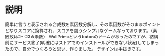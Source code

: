 # 説明

簡単に言うと表示される合成数を素因数分解し、その素因数がそのままポイントとなりスコアに換算され、スコアを競うシンプルなゲームなっております。（素因数は2〜23の素数） WallPrimeというbatonのゲームがあったのですが、結構前にサービス終了(明確にはストアでのインストールができない状況)してしまったので、自分でつくろうと思い、作りました。 デザインは手抜きです。
